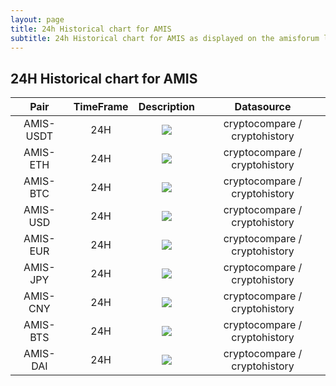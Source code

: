 ```yaml
---
layout: page
title: 24h Historical chart for AMIS 
subtitle: 24h Historical chart for AMIS as displayed on the amisforum live
---
```


## 24H Historical chart for AMIS


| Pair | TimeFrame | Description | Datasource |
|:-------------:|:-------------:|:-------------:|:-------------:|   
| AMIS-USDT | 24H | <img src="https://cryptohistory.org/charts/candlestick/amis-usdt/24h/svg?risingColor=FE8534&fallingColor=00BAE9"> | cryptocompare / cryptohistory |
| AMIS-ETH | 24H | <img src="https://cryptohistory.org/charts/candlestick/amis-eth/24h/svg?risingColor=FE8534&fallingColor=00BAE9"> | cryptocompare / cryptohistory |
| AMIS-BTC | 24H | <img src="https://cryptohistory.org/charts/candlestick/amis-btc/24h/svg?risingColor=FE8534&fallingColor=00BAE9"> | cryptocompare / cryptohistory |
| AMIS-USD | 24H | <img src="https://cryptohistory.org/charts/candlestick/amis-usd/24h/svg?risingColor=FE8534&fallingColor=00BAE9"> | cryptocompare / cryptohistory |
| AMIS-EUR | 24H | <img src="https://cryptohistory.org/charts/candlestick/amis-eur/24h/svg?risingColor=FE8534&fallingColor=00BAE9"> | cryptocompare / cryptohistory |
| AMIS-JPY | 24H | <img src="https://cryptohistory.org/charts/candlestick/amis-jpy/24h/svg?risingColor=FE8534&fallingColor=00BAE9"> | cryptocompare / cryptohistory |
| AMIS-CNY | 24H | <img src="https://cryptohistory.org/charts/candlestick/amis-cny/24h/svg?risingColor=FE8534&fallingColor=00BAE9"> | cryptocompare / cryptohistory |
| AMIS-BTS | 24H | <img src="https://cryptohistory.org/charts/candlestick/amis-bts/24h/svg?risingColor=FE8534&fallingColor=00BAE9"> | cryptocompare / cryptohistory |
| AMIS-DAI | 24H | <img src="https://cryptohistory.org/charts/candlestick/amis-dai/24h/svg?risingColor=FE8534&fallingColor=00BAE9"> | cryptocompare / cryptohistory |

